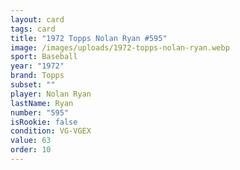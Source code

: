 ```yaml
---
layout: card
tags: card
title: "1972 Topps Nolan Ryan #595"
image: /images/uploads/1972-topps-nolan-ryan.webp
sport: Baseball
year: "1972"
brand: Topps
subset: ""
player: Nolan Ryan
lastName: Ryan
number: "595"
isRookie: false
condition: VG-VGEX
value: 63
order: 10
---
```

